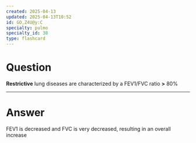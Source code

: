 ```yaml
---
created: 2025-04-13
updated: 2025-04-13T10:52
id: GO,Z4U@y:C
specialty: pulmo
specialty_id: 38
type: flashcard
---
```


# Question
**Restrictive** lung diseases are characterized by a FEV1/FVC ratio **>** 80%

---

# Answer
FEV1 is decreased and FVC is very decreased, resulting in an overall increase